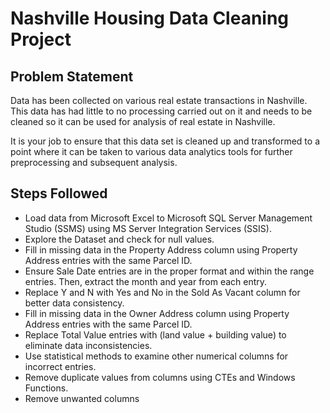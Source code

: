 # Nashville Housing Data Cleaning Project

## Problem Statement

Data has been collected on various real estate transactions in Nashville. This data has had little to no processing carried out on it and needs to be cleaned so it can be used for analysis of real estate in Nashville.

It is your job to ensure that this data set is cleaned up and transformed to a point where it can be taken to various data analytics tools for further preprocessing and subsequent analysis.

## Steps Followed 

- Load data from Microsoft Excel to Microsoft SQL Server Management Studio (SSMS) using MS Server Integration Services (SSIS).
- Explore the Dataset and check for null values.
- Fill in missing data in the Property Address column using Property Address entries with the same Parcel ID.
- Ensure Sale Date entries are in the proper format and within the range entries. Then, extract the month and year from each entry.
- Replace Y and N with Yes and No in the Sold As Vacant column for better data consistency.
- Fill in missing data in the Owner Address column using Property Address entries with the same Parcel ID.
- Replace Total Value entries with (land value + building value) to eliminate data inconsistencies.
- Use statistical methods to examine other numerical columns for incorrect entries.
- Remove duplicate values from columns using CTEs and Windows Functions.
- Remove unwanted columns


